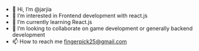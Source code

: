 - 👋 Hi, I’m @jarjia
- 👀 I’m interested in Frontend development with react.js
- 🌱 I’m currently learning React.js
- 💞️ I’m looking to collaborate on game development or generally backend development
- 📫 How to reach me fingerpick25@gmail.com

<!---
jarjia/jarjia is a ✨ special ✨ repository because its `README.md` (this file) appears on your GitHub profile.
You can click the Preview link to take a look at your changes.
--->
